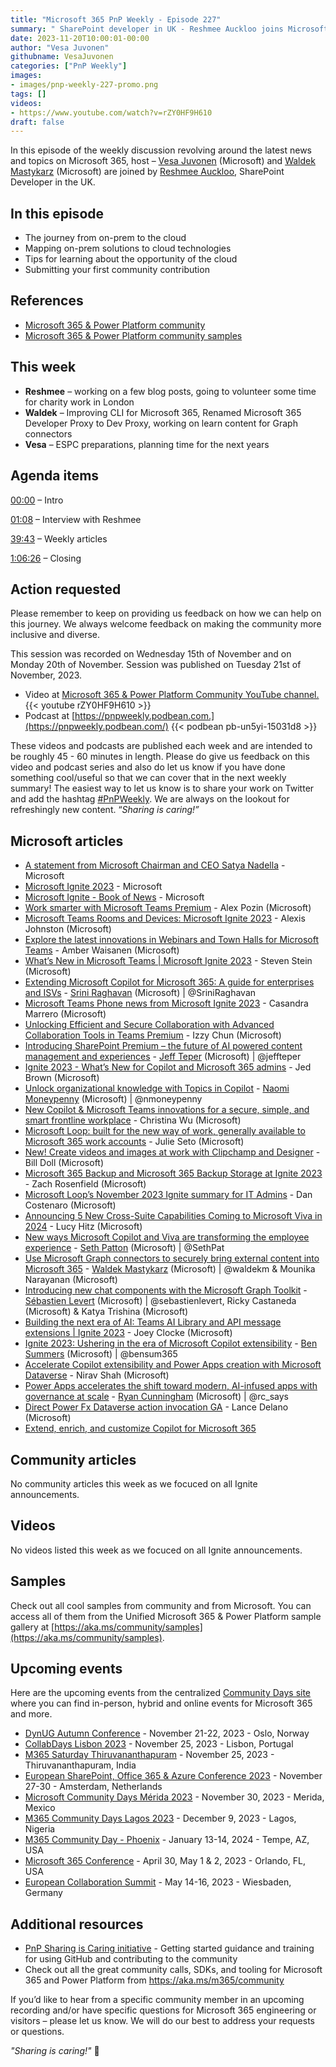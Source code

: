 ```yaml
---
title: "Microsoft 365 PnP Weekly - Episode 227"
summary: " SharePoint developer in UK - Reshmee Auckloo joins Microsoft’s Vesa Juvonen and Waldek Mastykarz in a discussion on the impact of community on the career."
date: 2023-11-20T10:00:01-00:00
author: "Vesa Juvonen"
githubname: VesaJuvonen
categories: ["PnP Weekly"]
images:
- images/pnp-weekly-227-promo.png
tags: []
videos:
- https://www.youtube.com/watch?v=rZY0HF9H610
draft: false
---
```


In this episode of the weekly discussion revolving around the latest news and topics on Microsoft 365, host – [Vesa Juvonen](http://twitter.com/vesajuvonen) (Microsoft) and [Waldek Mastykarz](http://twitter.com/waldekm) (Microsoft) are joined by [Reshmee Auckloo](https://twitter.com/reshmeeauckloo), SharePoint Developer in the UK.

## In this episode

- The journey from on-prem to the cloud
- Mapping on-prem solutions to cloud technologies
- Tips for learning about the opportunity of the cloud
- Submitting your first community contribution

## References

- [Microsoft 365 & Power Platform community](https://aka.ms/community/home)
- [Microsoft 365 & Power Platform community samples](https://aka.ms/community/samples)

## This week

- **Reshmee** – working on a few blog posts, going to volunteer some time for charity work in London
- **Waldek** – Improving CLI for Microsoft 365, Renamed Microsoft 365 Developer Proxy to Dev Proxy, working on learn content for Graph connectors
- **Vesa** – ESPC preparations, planning time for the next years

## Agenda items

[00:00](https://www.youtube.com/watch?v=rZY0HF9H610&t=0s) – Intro

[01:08](https://www.youtube.com/watch?v=rZY0HF9H610&t=68s) – Interview with Reshmee

[39:43](https://www.youtube.com/watch?v=rZY0HF9H610&t=2383s) – Weekly articles

[1:06:26](https://www.youtube.com/watch?v=rZY0HF9H610&t=3986s) – Closing

## Action requested

Please remember to keep on providing us feedback on how we can help on this journey. We always welcome feedback on making the community more inclusive and diverse.

This session was recorded on Wednesday 15th of November and on Monday 20th of November. Session was published on Tuesday 21st of November, 2023.

*   Video at [Microsoft 365 & Power Platform Community YouTube channel.](https://aka.ms/m365pnp-videos)
    {{< youtube rZY0HF9H610 >}}
*   Podcast at [https://pnpweekly.podbean.com.](https://pnpweekly.podbean.com/)
    {{< podbean pb-un5yi-15031d8 >}}

These videos and podcasts are published each week and are intended to be roughly 45 - 60 minutes in length.  Please do give us feedback on this video and podcast series and also do let us know if you have done something cool/useful so that we can cover that in the next weekly summary! The easiest way to let us know is to share your work on Twitter and add the hashtag [#PnPWeekly](https://twitter.com/search?q=%23pnpweekly). We are always on the lookout for refreshingly new content. “_Sharing is caring!”_ 

## Microsoft articles

* [A statement from Microsoft Chairman and CEO Satya Nadella](https://blogs.microsoft.com/blog/2023/11/19/a-statement-from-microsoft-chairman-and-ceo-satya-nadella/) - Microsoft
* [Microsoft Ignite 2023](https://ignite.microsoft.com/en-US/home) - Microsoft
* [Microsoft Ignite - Book of News](https://news.microsoft.com/ignite-2023-book-of-news/) - Microsoft
* [Work smarter with Microsoft Teams Premium](https://techcommunity.microsoft.com/t5/microsoft-teams-blog/work-smarter-with-microsoft-teams-premium/ba-p/3975571) - Alex Pozin (Microsoft)
* [Microsoft Teams Rooms and Devices: Microsoft Ignite 2023](https://techcommunity.microsoft.com/t5/microsoft-teams-blog/microsoft-teams-rooms-and-devices-microsoft-ignite-2023/ba-p/3975581) - Alexis Johnston (Microsoft)
* [Explore the latest innovations in Webinars and Town Halls for Microsoft Teams](https://techcommunity.microsoft.com/t5/microsoft-teams-blog/explore-the-latest-innovations-in-webinars-and-town-halls-for/ba-p/3975567) - Amber Waisanen (Microsoft)
* [What’s New in Microsoft Teams | Microsoft Ignite 2023](https://techcommunity.microsoft.com/t5/microsoft-teams-blog/what-s-new-in-microsoft-teams-microsoft-ignite-2023/ba-p/3976670) - Steven Stein (Microsoft)
* [Extending Microsoft Copilot for Microsoft 365: A guide for enterprises and ISVs](https://techcommunity.microsoft.com/t5/microsoft-teams-blog/extending-microsoft-copilot-for-microsoft-365-a-guide-for/ba-p/3980781) - [Srini Raghavan](https://twitter.com/SriniRaghavan) (Microsoft) | @SriniRaghavan
* [Microsoft Teams Phone news from Microsoft Ignite 2023](https://techcommunity.microsoft.com/t5/microsoft-teams-blog/microsoft-teams-phone-news-from-microsoft-ignite-2023/ba-p/3982702) - Casandra Marrero (Microsoft)
* [Unlocking Efficient and Secure Collaboration with Advanced Collaboration Tools in Teams Premium](https://techcommunity.microsoft.com/t5/microsoft-teams-blog/unlocking-efficient-and-secure-collaboration-with-advanced/ba-p/3983708) - Izzy Chun (Microsoft)
* [Introducing SharePoint Premium – the future of AI powered content management and experiences](https://techcommunity.microsoft.com/t5/sharepoint-premium-blog/introducing-sharepoint-premium-the-future-of-ai-powered-content/ba-p/3981076) - [Jeff Teper](https://twitter.com/jeffteper) (Microsoft) | @jeffteper
* [Ignite 2023 - What’s New for Copilot and Microsoft 365 admins](https://techcommunity.microsoft.com/t5/microsoft-365-blog/ignite-2023-what-s-new-for-copilot-and-microsoft-365-admins/ba-p/3976661) - Jed Brown (Microsoft)
* [Unlock organizational knowledge with Topics in Copilot](https://techcommunity.microsoft.com/t5/microsoft-365-blog/unlock-organizational-knowledge-with-topics-in-copilot/ba-p/3983801) - [Naomi Moneypenny](https://twitter.com/nmoneypenny) (Microsoft) | @nmoneypenny
* [New Copilot & Microsoft Teams innovations for a secure, simple, and smart frontline workplace](https://techcommunity.microsoft.com/t5/microsoft-365-blog/new-copilot-amp-microsoft-teams-innovations-for-a-secure-simple/ba-p/3982425) - Christina Wu (Microsoft)
* [Microsoft Loop: built for the new way of work, generally available to Microsoft 365 work accounts](https://techcommunity.microsoft.com/t5/microsoft-365-blog/microsoft-loop-built-for-the-new-way-of-work-generally-available/ba-p/3982247) - Julie Seto (Microsoft)
* [New! Create videos and images at work with Clipchamp and Designer](https://techcommunity.microsoft.com/t5/microsoft-365-blog/new-create-videos-and-images-at-work-with-clipchamp-and-designer/ba-p/3981574) - Bill Doll (Microsoft)
* [Microsoft 365 Backup and Microsoft 365 Backup Storage at Ignite 2023](https://techcommunity.microsoft.com/t5/microsoft-365-blog/microsoft-365-backup-and-microsoft-365-backup-storage-at-ignite/ba-p/3981049) - Zach Rosenfield (Microsoft)
* [Microsoft Loop’s November 2023 Ignite summary for IT Admins](https://techcommunity.microsoft.com/t5/microsoft-365-blog/microsoft-loop-s-november-2023-ignite-summary-for-it-admins/ba-p/3981045) - Dan Costenaro (Microsoft)
* [Announcing 5 New Cross-Suite Capabilities Coming to Microsoft Viva in 2024](https://techcommunity.microsoft.com/t5/microsoft-viva-blog/announcing-5-new-cross-suite-capabilities-coming-to-microsoft/ba-p/3977690) - Lucy Hitz (Microsoft)
* [New ways Microsoft Copilot and Viva are transforming the employee experience](https://techcommunity.microsoft.com/t5/microsoft-viva-blog/new-ways-microsoft-copilot-and-viva-are-transforming-the/ba-p/3982293) - [Seth Patton](https://twitter.com/SethPat) (Microsoft) | @SethPat
* [Use Microsoft Graph connectors to securely bring external content into Microsoft 365](https://devblogs.microsoft.com/microsoft365dev/use-microsoft-graph-connectors-to-securely-bring-external-content-into-microsoft-365/) - [Waldek Mastykarz](https://twitter.com/waldekm) (Microsoft) | @waldekm & Mounika Narayanan (Microsoft)
* [Introducing new chat components with the Microsoft Graph Toolkit]() - [Sébastien Levert](https://twitter.com/sebastienlevert) (Microsoft) | @sebastienlevert, Ricky Castaneda (Microsoft) & Katya Trishina (Microsoft)
* [Building the next era of AI: Teams AI Library and API message extensions | Ignite 2023](https://devblogs.microsoft.com/microsoft365dev/building-the-next-era-of-ai-teams-ai-library-and-api-message-extensions-ignite-2023/) - Joey Clocke (Microsoft)
* [Ignite 2023: Ushering in the era of Microsoft Copilot extensibility](https://devblogs.microsoft.com/microsoft365dev/ignite-2023-ushering-in-the-era-of-microsoft-copilot-extensibility/) - [Ben Summers](https://twitter.com/bensum365) (Microsoft) | @bensum365
* [Accelerate Copilot extensibility and Power Apps creation with Microsoft Dataverse](https://cloudblogs.microsoft.com/powerplatform/2023/11/15/accelerate-copilot-extensibility-and-power-app-creation-with-microsoft-dataverse/) - Nirav Shah (Microsoft)
* [Power Apps accelerates the shift toward modern, AI-infused apps with governance at scale](https://powerapps.microsoft.com/en-us/blog/power-apps-accelerates-the-shift-toward-modern-ai-infused-apps-with-governance-at-scale/) - [Ryan Cunningham](https://twitter.com/rc_says) (Microsoft) | @rc_says
* [Direct Power Fx Dataverse action invocation GA](https://powerapps.microsoft.com/en-us/blog/direct-power-fx-dataverse-action-invocation-ga/) - Lance Delano (Microsoft)
* [Extend, enrich, and customize Copilot for Microsoft 365](https://developer.microsoft.com/en-us/microsoft-365/copilot)

## Community articles

No community articles this week as we focuced on all Ignite announcements.

## Videos

No videos listed this week as we focuced on all Ignite announcements.

## Samples

Check out all cool samples from community and from Microsoft. You can access all of them from the Unified Microsoft 365 & Power Platform sample gallery at [https://aka.ms/community/samples](https://aka.ms/community/samples). 

## Upcoming events

Here are the upcoming events from the centralized [Community Days site](https://communitydays.org/events?when=upcoming) where you can find in-person, hybrid and online events for Microsoft 365 and more.

* [DynUG Autumn Conference](https://www.communitydays.org/event/2023-11-21/dynug-autumn-conference) - November 21-22, 2023 - Oslo, Norway
* [CollabDays Lisbon 2023](https://www.collabdays.org/2023-lisbon/) - November 25, 2023 - Lisbon, Portugal
* [M365 Saturday Thiruvananthapuram](https://communitydays.org/event/2023-11-25/m365-saturday-2023-thiruvananthapuram) - November 25, 2023 - Thiruvananthapuram, India
* [European SharePoint, Office 365 & Azure Conference 2023](https://www.sharepointeurope.com/) - November 27-30 - Amsterdam, Netherlands
* [Microsoft Community Days Mérida 2023](https://communitydays.org/event/2023-11-29/community-days-merida-2023) - November 30, 2023 - Merida, Mexico
* [M365 Community Days Lagos 2023](https://www.communitydays.org/event/2023-12-09/m365-community-days-lagos-2023) - December 9, 2023 - Lagos, Nigeria
* [M365 Community Day - Phoenix](https://www.communitydays.org/event/2024-01-13/m365-community-day-phoenix) - January 13-14, 2024 - Tempe, AZ, USA
* [Microsoft 365 Conference](https://m365conf.com/#!/) - April 30, May 1 & 2, 2023 - Orlando, FL, USA
* [European Collaboration Summit](https://collabsummit.eu/) - May 14-16, 2023 - Wiesbaden, Germany

## Additional resources

* [PnP Sharing is Caring initiative](https://aka.ms/sharing-is-caring) - Getting started guidance and training for using GitHub and contributing to the community
* Check out all the great community calls, SDKs, and tooling for Microsoft 365 and Power Platform from <https://aka.ms/m365/community>

If you’d like to hear from a specific community member in an upcoming recording and/or have specific questions for Microsoft 365 engineering or visitors – please let us know. We will do our best to address your requests or questions.

_"Sharing is caring!"_ 🧡

